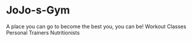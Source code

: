 # JoJo-s-Gym
A place you can go to become the best you, you can be!
Workout Classes
Personal Trainers
Nutritionists
